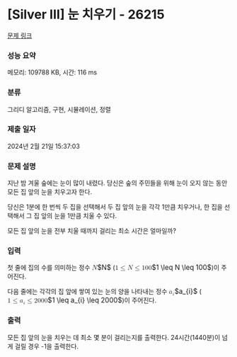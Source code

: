 # [Silver III] 눈 치우기 - 26215 

[문제 링크](https://www.acmicpc.net/problem/26215) 

### 성능 요약

메모리: 109788 KB, 시간: 116 ms

### 분류

그리디 알고리즘, 구현, 시뮬레이션, 정렬

### 제출 일자

2024년 2월 21일 15:37:03

### 문제 설명

<p>지난 밤 겨울 숲에는 눈이 많이 내렸다. 당신은 숲의 주민들을 위해 눈이 오지 않는 동안 모든 집 앞의 눈을 치우고자 한다.</p>

<p>당신은 1분에 한 번씩 두 집을 선택해서 두 집 앞의 눈을 각각 1만큼 치우거나, 한 집을 선택해서 그 집 앞의 눈을 1만큼 치울 수 있다.</p>

<p>모든 집 앞의 눈을 전부 치울 때까지 걸리는 최소 시간은 얼마일까?</p>

### 입력 

 <p>첫 줄에 집의 수를 의미하는 정수 <mjx-container class="MathJax" jax="CHTML" style="font-size: 109%; position: relative;"><mjx-math class="MJX-TEX" aria-hidden="true"><mjx-mi class="mjx-i"><mjx-c class="mjx-c1D441 TEX-I"></mjx-c></mjx-mi></mjx-math><mjx-assistive-mml unselectable="on" display="inline"><math xmlns="http://www.w3.org/1998/Math/MathML"><mi>N</mi></math></mjx-assistive-mml><span aria-hidden="true" class="no-mathjax mjx-copytext">$N$</span></mjx-container> (<mjx-container class="MathJax" jax="CHTML" style="font-size: 109%; position: relative;"><mjx-math class="MJX-TEX" aria-hidden="true"><mjx-mn class="mjx-n"><mjx-c class="mjx-c31"></mjx-c></mjx-mn><mjx-mo class="mjx-n" space="4"><mjx-c class="mjx-c2264"></mjx-c></mjx-mo><mjx-mi class="mjx-i" space="4"><mjx-c class="mjx-c1D441 TEX-I"></mjx-c></mjx-mi><mjx-mo class="mjx-n" space="4"><mjx-c class="mjx-c2264"></mjx-c></mjx-mo><mjx-mn class="mjx-n" space="4"><mjx-c class="mjx-c31"></mjx-c><mjx-c class="mjx-c30"></mjx-c><mjx-c class="mjx-c30"></mjx-c></mjx-mn></mjx-math><mjx-assistive-mml unselectable="on" display="inline"><math xmlns="http://www.w3.org/1998/Math/MathML"><mn>1</mn><mo>≤</mo><mi>N</mi><mo>≤</mo><mn>100</mn></math></mjx-assistive-mml><span aria-hidden="true" class="no-mathjax mjx-copytext">$1 \leq N \leq 100$</span></mjx-container>)이 주어진다.</p>

<p>다음 줄에는 각각의 집 앞에 쌓여 있는 눈의 양을 나타내는 정수 <mjx-container class="MathJax" jax="CHTML" style="font-size: 109%; position: relative;"><mjx-math class="MJX-TEX" aria-hidden="true"><mjx-msub><mjx-mi class="mjx-i"><mjx-c class="mjx-c1D44E TEX-I"></mjx-c></mjx-mi><mjx-script style="vertical-align: -0.15em;"><mjx-texatom size="s" texclass="ORD"><mjx-mi class="mjx-i"><mjx-c class="mjx-c1D456 TEX-I"></mjx-c></mjx-mi></mjx-texatom></mjx-script></mjx-msub></mjx-math><mjx-assistive-mml unselectable="on" display="inline"><math xmlns="http://www.w3.org/1998/Math/MathML"><msub><mi>a</mi><mrow data-mjx-texclass="ORD"><mi>i</mi></mrow></msub></math></mjx-assistive-mml><span aria-hidden="true" class="no-mathjax mjx-copytext">$a_{i}$</span></mjx-container> (<mjx-container class="MathJax" jax="CHTML" style="font-size: 109%; position: relative;"><mjx-math class="MJX-TEX" aria-hidden="true"><mjx-mn class="mjx-n"><mjx-c class="mjx-c31"></mjx-c></mjx-mn><mjx-mo class="mjx-n" space="4"><mjx-c class="mjx-c2264"></mjx-c></mjx-mo><mjx-msub space="4"><mjx-mi class="mjx-i"><mjx-c class="mjx-c1D44E TEX-I"></mjx-c></mjx-mi><mjx-script style="vertical-align: -0.15em;"><mjx-texatom size="s" texclass="ORD"><mjx-mi class="mjx-i"><mjx-c class="mjx-c1D456 TEX-I"></mjx-c></mjx-mi></mjx-texatom></mjx-script></mjx-msub><mjx-mo class="mjx-n" space="4"><mjx-c class="mjx-c2264"></mjx-c></mjx-mo><mjx-mn class="mjx-n" space="4"><mjx-c class="mjx-c32"></mjx-c><mjx-c class="mjx-c30"></mjx-c><mjx-c class="mjx-c30"></mjx-c><mjx-c class="mjx-c30"></mjx-c></mjx-mn></mjx-math><mjx-assistive-mml unselectable="on" display="inline"><math xmlns="http://www.w3.org/1998/Math/MathML"><mn>1</mn><mo>≤</mo><msub><mi>a</mi><mrow data-mjx-texclass="ORD"><mi>i</mi></mrow></msub><mo>≤</mo><mn>2000</mn></math></mjx-assistive-mml><span aria-hidden="true" class="no-mathjax mjx-copytext">$1 \leq a_{i} \leq 2000$</span></mjx-container>)이 주어진다.</p>

### 출력 

 <p>모든 집 앞의 눈을 치우는 데 최소 몇 분이 걸리는지를 출력한다. 24시간(1440분)이 넘게 걸릴 경우 -1을 출력한다.</p>

